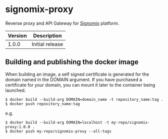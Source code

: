# signomix-proxy

Reverse proxy and API Gateway for [Signomix](https://github.com/signomix/signomix) platform.

|Version|Description|
|---|---|
|1.0.0| Initial release|


## Building and publishing the docker image

When building an image, a self signed certificate is generated for the domain named in the DOMAIN argument. If you have purchased a certificate for your domain, you can mount it later to the container being launched.


```shell
$ docker build --build-arg DOMAIN=domain_name -t repository_name:tag .
$ docker push repository_name:tag
```

e.g.

```shell
$ docker build --build-arg DOMAIN=localhost -t my-repo/signomix-proxy:1.0.0 .
$ docker push my-repo/signomix-proxy --all-tags
```


